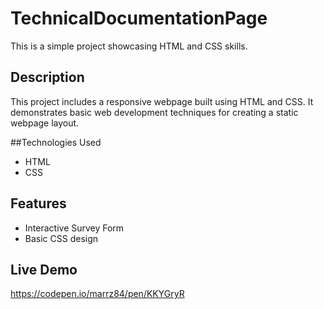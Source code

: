 # TechnicalDocumentationPage
This is a simple project showcasing HTML and CSS skills.

## Description
This project includes a responsive webpage built using HTML and CSS. It demonstrates basic web development techniques for creating a static webpage layout.

##Technologies Used
- HTML
- CSS

## Features
- Interactive Survey Form
- Basic CSS design

## Live Demo
https://codepen.io/marrz84/pen/KKYGryR
